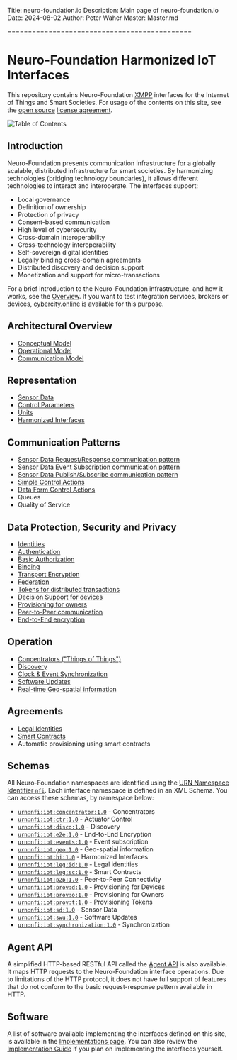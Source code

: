 ﻿Title: neuro-foundation.io
Description: Main page of neuro-foundation.io
Date: 2024-08-02
Author: Peter Waher
Master: Master.md

=============================================

Neuro-Foundation Harmonized IoT Interfaces
=============================================

This repository contains Neuro-Foundation [XMPP](https://xmpp.org/) interfaces for the Internet of Things and Smart Societies. For usage of the 
contents on this site, see the [open source](https://github.com/Trust-Anchor-Group/neuro-foundation.io) [license agreement](Copyright.md).

![Table of Contents](toc)

Introduction
----------------

Neuro-Foundation presents communication infrastructure for a globally scalable, distributed infrastructure for smart societies.
By harmonizing technologies (bridging technology boundaries), it allows different technologies to
interact and interoperate. The interfaces support:

* Local governance
* Definition of ownership
* Protection of privacy
* Consent-based communication
* High level of cybersecurity
* Cross-domain interoperability
* Cross-technology interoperability
* Self-sovereign digital identities
* Legally binding cross-domain agreements
* Distributed discovery and decision support
* Monetization and support for micro-transactions

For a brief introduction to the Neuro-Foundation infrastructure, and how it works, see the [Overview](Overview.md). If you want to test
integration services, brokers or devices, [cybercity.online](https://cybercity.online/) is available for this purpose.

Architectural Overview
--------------------------

* [Conceptual Model](ConceptualModel.md)
* [Operational Model](OperationalModel.md)
* [Communication Model](CommunicationModel.md)


Representation
-----------------

* [Sensor Data](SensorData.md)
* [Control Parameters](ControlParameters.md)
* [Units](Units.md)
* [Harmonized Interfaces](HarmonizedInterfaces.md)


Communication Patterns
----------------------------

* [Sensor Data Request/Response communication pattern](SensorDataRequestResponse.md)
* [Sensor Data Event Subscription communication pattern](SensorDataEventSubscription.md)
* [Sensor Data Publish/Subscribe communication pattern](SensorDataPublishSubscribe.md)
* [Simple Control Actions](ControlSimpleActions.md)
* [Data Form Control Actions](ControlDataForm.md)
* Queues
* Quality of Service


Data Protection, Security and Privacy
---------------------------------------

* [Identities](Identities.md)
* [Authentication](Authentication.md)
* [Basic Authorization](Authorization.md)
* [Binding](Binding.md)
* [Transport Encryption](TransportEncryption.md)
* [Federation](Federation.md)
* [Tokens for distributed transactions](Tokens.md)
* [Decision Support for devices](DecisionSupport.md)
* [Provisioning for owners](Provisioning.md)
* [Peer-to-Peer communication](P2P.md)
* [End-to-End encryption](E2E.md)


Operation
-------------------

* [Concentrators ("Things of Things")](Concentrator.md)
* [Discovery](Discovery.md)
* [Clock & Event Synchronization](ClockSynchronization.md)
* [Software Updates](SoftwareUpdates.md)
* [Real-time Geo-spatial information](Geo.md)


Agreements
------------------

* [Legal Identities](LegalIdentities.md)
* [Smart Contracts](/SmartContracts.md)
* Automatic provisioning using smart contracts

Schemas
-------------

All Neuro-Foundation namespaces are identified using the 
[URN Namespace Identifier `nfi`](https://www.iana.org/assignments/urn-formal/nfi). Each
interface namespace is defined in an XML Schema. You can access these schemas, by namespace
below:

* [`urn:nfi:iot:concentrator:1.0`](Schemas/Concentrator.xsd) - Concentrators
* [`urn:nfi:iot:ctr:1.0`](Schemas/Control.xsd) - Actuator Control
* [`urn:nfi:iot:disco:1.0`](Schemas/Discovery.xsd) - Discovery
* [`urn:nfi:iot:e2e:1.0`](Schemas/E2E.xsd) - End-to-End Encryption
* [`urn:nfi:iot:events:1.0`](Schemas/EventSubscription.xsd) - Event subscription
* [`urn:nfi:iot:geo:1.0`](Schemas/Geo.xsd) - Geo-spatial information
* [`urn:nfi:iot:hi:1.0`](Schemas/HarmonizedInterfaces.xsd) - Harmonized Interfaces
* [`urn:nfi:iot:leg:id:1.0`](Schemas/LegalIdentities.xsd) - Legal identities
* [`urn:nfi:iot:leg:sc:1.0`](Schemas/SmartContracts.xsd) - Smart Contracts
* [`urn:nfi:iot:p2p:1.0`](Schemas/P2P.xsd) - Peer-to-Peer Connectivity
* [`urn:nfi:iot:prov:d:1.0`](Schemas/ProvisioningDevice.xsd) - Provisioning for Devices
* [`urn:nfi:iot:prov:o:1.0`](Schemas/ProvisioningOwner.xsd) - Provisioning for Owners
* [`urn:nfi:iot:prov:t:1.0`](Schemas/ProvisioningTokens.xsd) - Provisioning Tokens
* [`urn:nfi:iot:sd:1.0`](Schemas/SensorData.xsd) - Sensor Data
* [`urn:nfi:iot:swu:1.0`](Schemas/SoftwareUpdates.xsd) - Software Updates
* [`urn:nfi:iot:synchronization:1.0`](Schemas/Synchronization.xsd) - Synchronization


Agent API
-----------

A simplified HTTP-based RESTful API called the [Agent API](/Documentation/Neuron/Agent.md) is also available. It maps HTTP requests to the 
Neuro-Foundation interface operations. Due to limitations of the HTTP protocol, it does not have full support of features that do not conform to 
the basic request-response pattern available in HTTP. 

Software
-----------

A list of software available implementing the interfaces defined on this site, is available in the [Implementations page](Implementations.md).
You can also review the [Implementation Guide](ImplementationGuide.md) if you plan on implementing the interfaces yourself.
